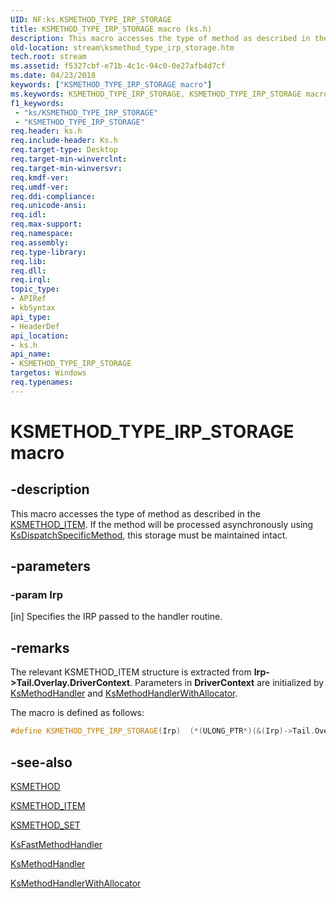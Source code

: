 ```yaml
---
UID: NF:ks.KSMETHOD_TYPE_IRP_STORAGE
title: KSMETHOD_TYPE_IRP_STORAGE macro (ks.h)
description: This macro accesses the type of method as described in the KSMETHOD_ITEM. If the method will be processed asynchronously using KsDispatchSpecificMethod, this storage must be maintained intact.
old-location: stream\ksmethod_type_irp_storage.htm
tech.root: stream
ms.assetid: f5327cbf-e71b-4c1c-94c0-0e27afb4d7cf
ms.date: 04/23/2018
keywords: ["KSMETHOD_TYPE_IRP_STORAGE macro"]
ms.keywords: KSMETHOD_TYPE_IRP_STORAGE, KSMETHOD_TYPE_IRP_STORAGE macro [Streaming Media Devices], ks/KSMETHOD_TYPE_IRP_STORAGE, ksfunc_de99d882-5298-4972-9d16-fa4478d6229c.xml, stream.ksmethod_type_irp_storage
f1_keywords:
 - "ks/KSMETHOD_TYPE_IRP_STORAGE"
 - "KSMETHOD_TYPE_IRP_STORAGE"
req.header: ks.h
req.include-header: Ks.h
req.target-type: Desktop
req.target-min-winverclnt: 
req.target-min-winversvr: 
req.kmdf-ver: 
req.umdf-ver: 
req.ddi-compliance: 
req.unicode-ansi: 
req.idl: 
req.max-support: 
req.namespace: 
req.assembly: 
req.type-library: 
req.lib: 
req.dll: 
req.irql: 
topic_type:
- APIRef
- kbSyntax
api_type:
- HeaderDef
api_location:
- ks.h
api_name:
- KSMETHOD_TYPE_IRP_STORAGE
targetos: Windows
req.typenames: 
---
```


# KSMETHOD_TYPE_IRP_STORAGE macro

## -description

This macro accesses the type of method as described in the [KSMETHOD_ITEM](https://docs.microsoft.com/windows-hardware/drivers/ddi/ks/ns-ks-ksmethod_item). If the method will be processed asynchronously using [KsDispatchSpecificMethod](https://docs.microsoft.com/windows-hardware/drivers/ddi/ks/nf-ks-ksdispatchspecificmethod), this storage must be maintained intact.

## -parameters

### -param Irp 
[in]
Specifies the IRP passed to the handler routine.

## -remarks

The relevant KSMETHOD_ITEM structure is extracted from **Irp->Tail.Overlay.DriverContext**. Parameters in **DriverContext** are initialized by [KsMethodHandler](https://docs.microsoft.com/windows-hardware/drivers/ddi/ks/nf-ks-ksmethodhandler) and [KsMethodHandlerWithAllocator](https://docs.microsoft.com/windows-hardware/drivers/ddi/ks/nf-ks-ksmethodhandlerwithallocator).

The macro is defined as follows:

```cpp
#define KSMETHOD_TYPE_IRP_STORAGE(Irp)  (*(ULONG_PTR*)(&(Irp)->Tail.Overlay.DriverContext[2]))
```

## -see-also

[KSMETHOD](https://docs.microsoft.com/previous-versions/ff563398(v=vs.85))

[KSMETHOD_ITEM](https://docs.microsoft.com/windows-hardware/drivers/ddi/ks/ns-ks-ksmethod_item)

[KSMETHOD_SET](https://docs.microsoft.com/windows-hardware/drivers/ddi/ks/ns-ks-ksmethod_set)

[KsFastMethodHandler](https://docs.microsoft.com/windows-hardware/drivers/ddi/ks/nf-ks-ksfastmethodhandler)

[KsMethodHandler](https://docs.microsoft.com/windows-hardware/drivers/ddi/ks/nf-ks-ksmethodhandler)

[KsMethodHandlerWithAllocator](https://docs.microsoft.com/windows-hardware/drivers/ddi/ks/nf-ks-ksmethodhandlerwithallocator)
